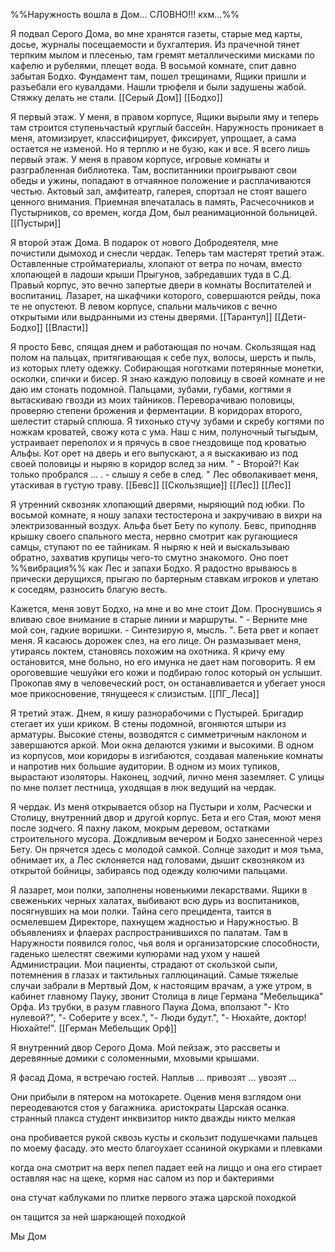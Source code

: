 
%%Наружность вошла в Дом... СЛОВНО!!! кхм...%% 

Я подвал Серого Дома, во мне хранятся газеты, старые мед карты, досье, журналы посещаемости и бухгалтерия. Из прачечной тянет терпким мылом и плесенью, там гремят металлическими мисками по кафелю и рубелями, плещет вода. В восьмой комнате, спит давно забытая Бодхо. Фундамент там, пошел трещинами, Ящики пришли и разъебали его кувалдами. Нашли трюфеля и были задушены жабой. Стяжку делать не стали.
[[Серый Дом]] [[Бодхо]]

Я первый этаж. У меня, в правом корпусе, Ящики вырыли яму и теперь там строится ступеньчастый круглый бассейн. Наружность проникает в меня, атомизирует, классифицирует, фиксирует, упрощает, а сама остается не изменой. Но я терплю и не бузю, как и все. Я всего лишь первый этаж. У меня в правом корпусе, игровые комнаты и разграбленная библиотека. Там, воспитанники проигрывают свои обеды и ужины, попадают в отчаянное положение и расплачиваются честью. Актовый зал, амфитеатр, галерея, спортзал не стоят вашего ценного внимания. Приемная впечаталась в память, Расчесочников и Пустырников, со времен, когда Дом, был реанимационной больницей.
[[Пустыри]] 

Я второй этаж Дома. В подарок от нового Добродеятеля, мне почистили дымоход и снесли чердак. Теперь там мастерят третий этаж. Оставленные стройматериалы, хлопают от ветра по ночам, вместо хлопающей в ладоши крыши Прыгунов, забредавших туда в С.Д. Правый корпус, это вечно запертые двери в комнаты Воспитателей и воспитаниц. Лазарет, на шкафчики которого, совершаются рейды, пока те не опустеют. В левом корпусе, спальни мальчиков с вечно открытыми или выдранными из стены дверями. 
[[Тарантул]] [[Дети-Бодхо]] [[Власти]] 

Я просто Бевс, спящая днем и работающая по ночам. Скользящая над полом на пальцах, притягивающая к себе пух, волосы, шерсть и пыль, из которых плету одежку. Собирающая ноготками потерянные монетки, осколки, спички и бисер. Я знаю каждую половицу в своей комнате и не даю им стонать подомной. Пальцами, зубами, губами, когтями я вытаскиваю гвозди из моих тайников. Переворачиваю половицы, проверяю степени брожения и ферментации. В коридорах второго, шелестит старый сплюша. Я тихонько стучу зубами и скребу когтями по ножкам кроватей, свожу кота с ума. Наш с ним, полуночный тыгыдым, устраивает переполох и я прячусь в свое гнездовище под кроватью Альфы. Кот орет на дверь и его выпускают, а я выскакиваю из под своей половицы и ныряю в коридор вслед за ним. " - Второй?! Как только пробрался ... . - слышу я себе в след. " Лес обволакивает меня, утаскивая в густую траву.
[[Бевс]] [[Скользящие]]  [[Лес]] [[Лес]] 

Я утренний сквозняк хлопающий дверями, ныряющий под юбки. По восьмой комнате, я ношу запахи тестостерона и закручиваю в вихри на электризованный воздух. Альфа бьет Бету по куполу. Бевс, приподняв крышку своего спального места, нервно смотрит как ругающиеся самцы, ступают по ее тайникам. Я ныряю к ней и выскальзываю обратно, захватив крупицы чего-то смутно знакомого. Оно поет %%вибрация%% как Лес и запахи Бодхо. Я радостно врываюсь в прически дерущихся, прыгаю по бартерным ставкам игроков и улетаю к соседям, разносить благую весть.

Кажется, меня зовут Бодхо, на мне и во мне стоит Дом. Проснувшись я вливаю свое внимание в старые линии и маршруты. " - Верните мне мой сон, гадкие воришки. - Синтезирую я, мысль. ". Бета рвет и копает меня. Я касаюсь дорожек слез, на его лице. Он размазывает меня, утираясь локтем, становясь похожим на охотника. Я кричу ему остановится, мне больно, но его имунка не дает нам поговорить. Я ем ороговевшие чешуйки его кожи и подбираю голос который он услышит. Прокопав яму в человеческий рост, он останавливается и убегает унося мое прикосновение, тянущееся к слизистым.
[[ПГ_Леса]]

Я третий этаж. Днем, я кишу разнорабочими с Пустырей. Бригадир стегает их уши криком. В стены подомной, вгоняются штыри из арматуры. Высокие стены, возводятся с симметричным наклоном и завершаются аркой. Мои окна делаются узкими и высокими. В одном из корпусов, мои коридоры в изгибаются, создавая маленькие комнаты и напротив них большие аудитории. В одном из моих тупиков, вырастают изоляторы. Наконец, зодчий, лично меня заземляет. С улицы по мне ползет лестница, уходящая в люк ведущий на чердак.

Я чердак. Из меня открывается обзор на Пустыри и холм, Расчески и Столицу, внутренний двор и другой корпус. Бета и его Стая, моют меня после зодчего. Я пахну лаком, мокрым деревом, остатками строительного мусора. Дождливым вечером и Бодхо занесенной через Бету. Он прячется здесь с молодой самкой. Солнце заходит и моя тьма, обнимает их, а Лес склоняется над головами, дышит сквозняком из открытой бойницы, забираясь под одежду колючими пальцами.

Я лазарет, мои полки, заполнены новенькими лекарствами. Ящики в свеженьких черных халатах, выбивают всю дурь из воспитаников, посягнувших на мои полки. Тайна сего прецидента, таится в осмелевшем Директоре, пахнущем жадностью и Наружностью. В объявлениях и флаерах распространившихся по палатам. Там в Наружности появился голос, чья воля и организаторские способности, гаденько шелестят свежими купюрами над ухом у нашей Администрации. Мои пациенты, страдают от скользкой сыпи, потемнения в глазах и тактильных галлюцинаций. Самые тяжелые случаи забрали в Мертвый Дом, к настоящим врачам, а уже утром, в кабинет главному Пауку, звонит Столица в лице Германа "Мебельщика" Орфа. Из трубки, в разум главного Паука Дома, вползают "- Кто нулевой?", "- Соберите у всех.", "- Люди будут.", "- Нюхайте, доктор! Нюхайте!".
[[Герман Мебельщик Орф]] 

Я внутренний двор Серого Дома. Мой пейзаж, это рассветы и деревянные домики с соломенными, мховыми крышами.

Я фасад Дома, я встречаю гостей.  Наплыв ... привозят ... увозят ... 



Они прибыли в пятером на мотокарете. Оценив меня взглядом они переодеваются стоя у багажника. 
аристократы
Царская осанка. 	
странный плакса студент инквизитор
никто 
дважды никто 
мелкая

она пробивается рукой сквозь кусты и скользит подушечками пальцев по моему фасаду. это место благоухает ссаниной окурками и плевками

когда она смотрит на верх пепел падает еей на лиццо и она его стирает оставляя нас на щеке, кормя нас салом из пор и бактериями

она стучат каблуками по плитке первого этажа царской походкой

он тащится за ней шаркающей походкой


Мы Дом


